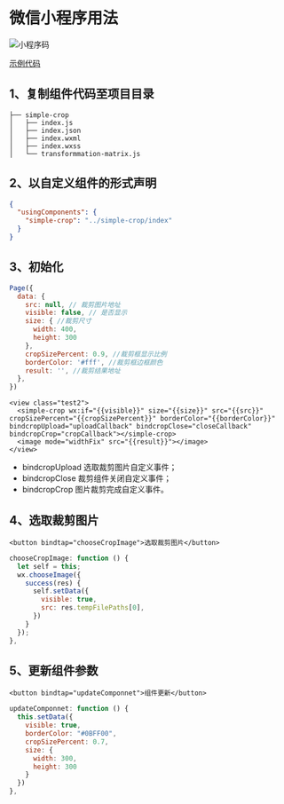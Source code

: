# 微信小程序用法

![小程序码](https://newbieyoung.github.io/images/simple-crop-16.jpg)

[示例代码](examples/wechat)

## 1、复制组件代码至项目目录

```
├── simple-crop
│   ├── index.js
│   ├── index.json
│   ├── index.wxml
│   ├── index.wxss
│   └── transformmation-matrix.js 
```

## 2、以自定义组件的形式声明

```json
{
  "usingComponents": {
    "simple-crop": "../simple-crop/index"
  }
}
```

## 3、初始化

```javascript
Page({
  data: {
    src: null, // 裁剪图片地址
    visible: false, // 是否显示
    size: { //裁剪尺寸
      width: 400,
      height: 300
    },
    cropSizePercent: 0.9, //裁剪框显示比例
    borderColor: '#fff', //裁剪框边框颜色
    result: '', //裁剪结果地址
  },
})
```

```wxml
<view class="test2">
  <simple-crop wx:if="{{visible}}" size="{{size}}" src="{{src}}" cropSizePercent="{{cropSizePercent}}" borderColor="{{borderColor}}" bindcropUpload="uploadCallback" bindcropClose="closeCallback" bindcropCrop="cropCallback"></simple-crop>
  <image mode="widthFix" src="{{result}}"></image>
</view>
```

- bindcropUpload 选取裁剪图片自定义事件；
- bindcropClose 裁剪组件关闭自定义事件；
- bindcropCrop 图片裁剪完成自定义事件。

## 4、选取裁剪图片

```wxml
<button bindtap="chooseCropImage">选取裁剪图片</button>
```

```javascript
chooseCropImage: function () {
  let self = this;
  wx.chooseImage({
    success(res) {
      self.setData({
        visible: true,
        src: res.tempFilePaths[0],
      })
    }
  });
},
```

## 5、更新组件参数

```wxml
<button bindtap="updateComponnet">组件更新</button>
```

```javascript
updateComponnet: function () {
  this.setData({
    visible: true,
    borderColor: "#0BFF00",
    cropSizePercent: 0.7,
    size: {
      width: 300,
      height: 300
    }
  })
},
```
